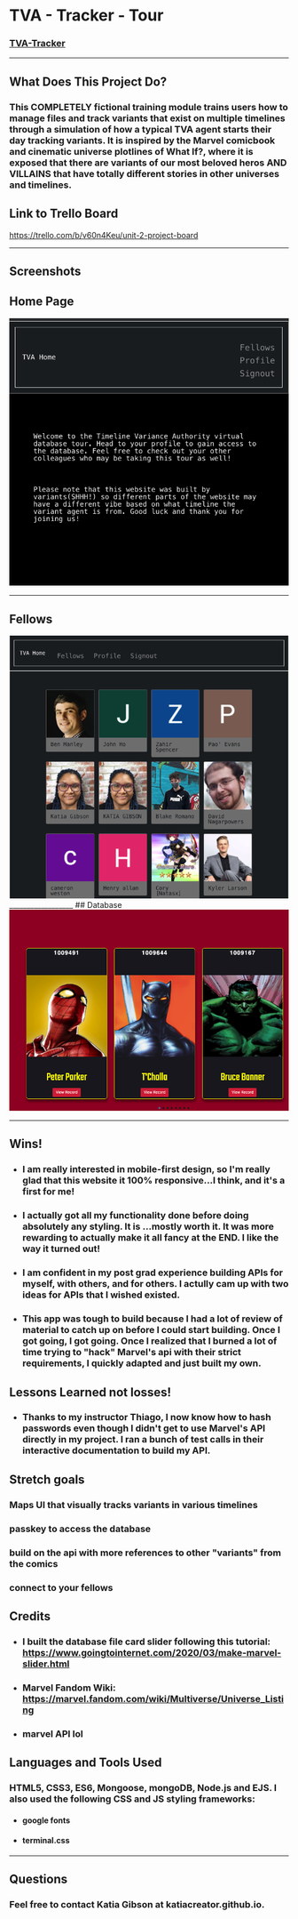 # TVA - Tracker - Tour
### [TVA-Tracker](https://tva-tracker.herokuapp.com/)
---
## What Does This Project Do?
### This COMPLETELY fictional training module trains users how to manage files and track variants that exist on multiple timelines through a simulation of how a typical TVA agent starts their day tracking variants. It is inspired by the Marvel comicbook and cinematic universe plotlines of What If?, where it is exposed that there are variants of our most beloved heros AND VILLAINS that have totally different stories in other universes and timelines. 

## Link to Trello Board
https://trello.com/b/v60n4Keu/unit-2-project-board
****************************
## Screenshots
## Home Page
<img src="
public/images/home.png">
__________________
## Fellows
<img src="public/images/fellows.png" alt="fellows page" >
__________________
## Database
<img src="public/images/database file slider.png" alt="home page">

****************************
## Wins!
- ### I am really interested in mobile-first design, so I'm really glad that this website it 100% responsive...I think, and it's a first for me!
- ### I actually got all my functionality done before doing absolutely any styling. It is ...mostly worth it. It was more rewarding to actually make it all fancy at the END. I like the way it turned out!
- ### I am confident in my post grad experience building APIs for myself, with others, and for others. I actully cam up with two ideas for APIs that I wished existed.
- ### This app was tough to build because I had a lot of review of material to catch up on before I could start building. Once I got going, I got going. Once I realized that I burned a lot of time trying to "hack" Marvel's api with their strict requirements, I quickly adapted and just built my own. 


## Lessons Learned not losses!
- ### Thanks to my instructor Thiago, I now know how to hash passwords even though I didn't get to use Marvel's API directly in my project. I ran a bunch of test calls in their interactive documentation to build my API.  

## Stretch goals
### Maps UI that visually tracks variants in various timelines
### passkey to access the database
### build on the api with more references to other "variants" from the comics
### connect to your fellows

## Credits
- ### I built the database file card slider following this tutorial: https://www.goingtointernet.com/2020/03/make-marvel-slider.html
- ### Marvel Fandom Wiki: https://marvel.fandom.com/wiki/Multiverse/Universe_Listing
- ### marvel API lol


## Languages and Tools Used
### HTML5, CSS3, ES6, Mongoose, mongoDB, Node.js and EJS. I also  used the following CSS and JS styling frameworks:

- #### google fonts
- #### terminal.css
___________________________
## Questions

### Feel free to contact Katia Gibson at katiacreator.github.io.

